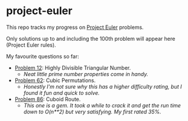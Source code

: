 # project-euler

This repo tracks my progress on [Project Euler](https://projecteuler.net/archives) problems.

Only solutions up to and including the 100th problem will appear here (Project Euler rules).

My favourite questions so far:
+ [Problem 12](https://projecteuler.net/problem=12): Highly Divisible Triangular Number.
  + *Neat little prime number properties come in handy.*
+ [Problem 62](https://projecteuler.net/problem=62): Cubic Permutations.
  + *Honestly I'm not sure why this has a higher difficulty rating, but I found it fun and quick to solve.*
+ [Problem 86](https://projecteuler.net/problem=86): Cuboid Route.
  + *This one is a gem. It took a while to crack it and get the run time down to O(n**2) but very satisfying. 
  My first rated 35%.*
